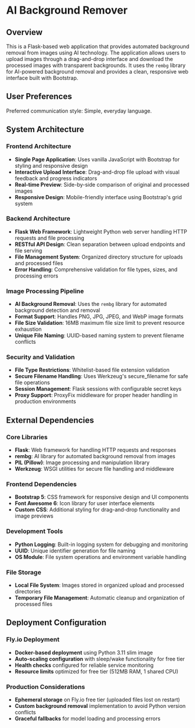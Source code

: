 # AI Background Remover

## Overview

This is a Flask-based web application that provides automated background removal from images using AI technology. The application allows users to upload images through a drag-and-drop interface and download the processed images with transparent backgrounds. It uses the `rembg` library for AI-powered background removal and provides a clean, responsive web interface built with Bootstrap.

## User Preferences

Preferred communication style: Simple, everyday language.

## System Architecture

### Frontend Architecture
- **Single Page Application**: Uses vanilla JavaScript with Bootstrap for styling and responsive design
- **Interactive Upload Interface**: Drag-and-drop file upload with visual feedback and progress indicators
- **Real-time Preview**: Side-by-side comparison of original and processed images
- **Responsive Design**: Mobile-friendly interface using Bootstrap's grid system

### Backend Architecture
- **Flask Web Framework**: Lightweight Python web server handling HTTP requests and file processing
- **RESTful API Design**: Clean separation between upload endpoints and file serving
- **File Management System**: Organized directory structure for uploads and processed files
- **Error Handling**: Comprehensive validation for file types, sizes, and processing errors

### Image Processing Pipeline
- **AI Background Removal**: Uses the `rembg` library for automated background detection and removal
- **Format Support**: Handles PNG, JPG, JPEG, and WebP image formats
- **File Size Validation**: 16MB maximum file size limit to prevent resource exhaustion
- **Unique File Naming**: UUID-based naming system to prevent filename conflicts

### Security and Validation
- **File Type Restrictions**: Whitelist-based file extension validation
- **Secure Filename Handling**: Uses Werkzeug's secure_filename for safe file operations
- **Session Management**: Flask sessions with configurable secret keys
- **Proxy Support**: ProxyFix middleware for proper header handling in production environments

## External Dependencies

### Core Libraries
- **Flask**: Web framework for handling HTTP requests and responses
- **rembg**: AI library for automated background removal from images
- **PIL (Pillow)**: Image processing and manipulation library
- **Werkzeug**: WSGI utilities for secure file handling and middleware

### Frontend Dependencies
- **Bootstrap 5**: CSS framework for responsive design and UI components
- **Font Awesome 6**: Icon library for user interface elements
- **Custom CSS**: Additional styling for drag-and-drop functionality and image previews

### Development Tools
- **Python Logging**: Built-in logging system for debugging and monitoring
- **UUID**: Unique identifier generation for file naming
- **OS Module**: File system operations and environment variable handling

### File Storage
- **Local File System**: Images stored in organized upload and processed directories
- **Temporary File Management**: Automatic cleanup and organization of processed files

## Deployment Configuration

### Fly.io Deployment
- **Docker-based deployment** using Python 3.11 slim image
- **Auto-scaling configuration** with sleep/wake functionality for free tier
- **Health checks** configured for reliable service monitoring
- **Resource limits** optimized for free tier (512MB RAM, 1 shared CPU)

### Production Considerations
- **Ephemeral storage** on Fly.io free tier (uploaded files lost on restart)
- **Custom background removal** implementation to avoid Python version conflicts
- **Graceful fallbacks** for model loading and processing errors